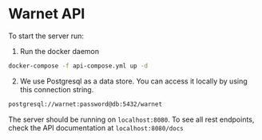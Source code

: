# Warnet API

To start the server run:

1. Run the docker daemon

```bash
docker-compose -f api-compose.yml up -d
```

2. We use Postgresql as a data store. You can access it locally by using this connection string.

```bash
postgresql://warnet:password@db:5432/warnet
```

The server should be running on `localhost:8080`.
To see all rest endpoints, check the API documentation at `localhost:8080/docs`
